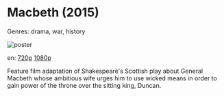 # Macbeth (2015)

Genres: drama, war, history

![poster](http://image.tmdb.org/t/p/w500/3rX2YbWc2W9ZnnoANlUrBjFFnIA.jpg)

en:
  [720p](magnet:?xt=urn:btih:D66650CA586E6618A69EDFB3BDA7CA98FABA1F19&tr=udp://glotorrents.pw:6969/announce&tr=udp://tracker.opentrackr.org:1337/announce&tr=udp://torrent.gresille.org:80/announce&tr=udp://tracker.openbittorrent.com:80&tr=udp://tracker.coppersurfer.tk:6969&tr=udp://tracker.leechers-paradise.org:6969&tr=udp://p4p.arenabg.ch:1337&tr=udp://tracker.internetwarriors.net:1337)
  [1080p](magnet:?xt=urn:btih:44CC74A5A6A96669C20B8482CFA7FFCBEC537355&tr=udp://glotorrents.pw:6969/announce&tr=udp://tracker.opentrackr.org:1337/announce&tr=udp://torrent.gresille.org:80/announce&tr=udp://tracker.openbittorrent.com:80&tr=udp://tracker.coppersurfer.tk:6969&tr=udp://tracker.leechers-paradise.org:6969&tr=udp://p4p.arenabg.ch:1337&tr=udp://tracker.internetwarriors.net:1337)
  


Feature film adaptation of Shakespeare's Scottish play about General Macbeth whose ambitious wife urges him to use wicked means in order to gain power of the throne over the sitting king, Duncan.